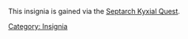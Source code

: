 This insignia is gained via the [Septarch Kyxial
Quest](Septarch_Kyxial_Quest "wikilink").

[Category: Insignia](Category:_Insignia "wikilink")
